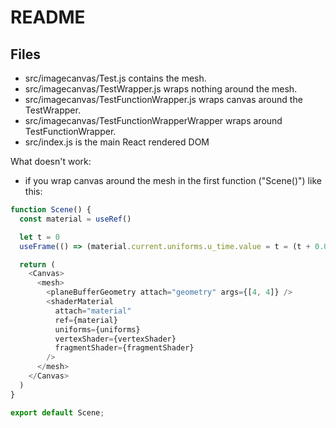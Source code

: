 # README

## Files
* src/imagecanvas/Test.js contains the mesh.
* src/imagecanvas/TestWrapper.js wraps nothing around the mesh.
* src/imagecanvas/TestFunctionWrapper.js wraps canvas around the TestWrapper.
* src/imagecanvas/TestFunctionWrapperWrapper wraps around TestFunctionWrapper.
* src/index.js is the main React rendered DOM

What doesn't work:

* if you wrap canvas around the mesh in the first function ("Scene()") like this:

```javascript
function Scene() {
  const material = useRef()

  let t = 0
  useFrame(() => (material.current.uniforms.u_time.value = t = (t + 0.01) % 1))

  return (
    <Canvas>
      <mesh>
        <planeBufferGeometry attach="geometry" args={[4, 4]} />
        <shaderMaterial
          attach="material"
          ref={material}
          uniforms={uniforms}
          vertexShader={vertexShader}
          fragmentShader={fragmentShader}
        />
      </mesh>
    </Canvas>
  )
}

export default Scene;
```
